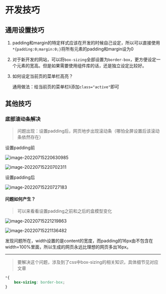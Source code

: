 # 开发技巧

## 通用设置技巧

1. padding和margin的特定样式应该在开发的时候自己设定，所以可以直接使用`*{padding:0;margin:0;}`将所有元素的padding和margin设为0

2. 对于新开发的网站，可以将`box-sizing`全部设置为`border-box`，更方便设定一个元素的宽高。但是如果需要使用组件库的话，还是独立设定比较好。

3. 如何设定当前页的菜单栏高亮？

   通用做法：给当前页的菜单栏li添加`class="active"`即可

## 其他技巧

### 底部滚动条解决

> 问题出现：设置padding后，网页地步出现滚动条（哪怕全屏设置后该滚动条依然存在）

设置padding前

![image-20220715220630985](/Users/apple/Documents/Notes/assets/image-20220715220630985.png)

![image-20220715220702311](/Users/apple/Documents/Notes/assets/image-20220715220702311.png)

设置padding后

![image-20220715220727183](/Users/apple/Documents/Notes/assets/image-20220715220727183.png)

#### 问题如何产生？

> 可以来看看设置padding之前和之后的盒模型变化

![image-20220715221219863](/Users/apple/Documents/Notes/assets/image-20220715221219863.png)

![image-20220715221136482](/Users/apple/Documents/Notes/assets/image-20220715221136482.png)

发现问题所在，width设置的是content的宽度，而padding的16px由不包含在width=100%里面，所以生成的网页永远比理想的网页多出16px。

----

> 要解决这个问题，涉及到了css中box-sizing的相关知识，具体细节见对应文章

```css
*{
    box-sizing: border-box;
}
```

